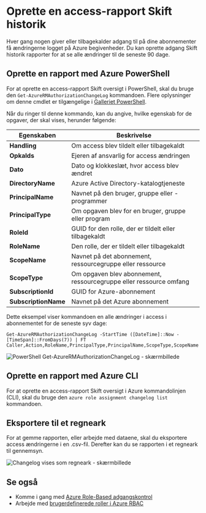 <properties
    pageTitle="Oprette en access-rapport Skift historik | Microsoft Azure"
    description="Opret en rapport, der viser alle ændringer i adgang til dine Azure abonnementer med rollebaseret adgangskontrol over de seneste 90 dage."
    services="active-directory"
    documentationCenter=""
    authors="kgremban"
    manager="femila"
    editor=""/>

<tags
    ms.service="active-directory"
    ms.devlang="na"
    ms.topic="article"
    ms.tgt_pltfrm="na"
    ms.workload="identity"
    ms.date="08/03/2016"
    ms.author="kgremban"/>

# <a name="create-an-access-change-history-report"></a>Oprette en access-rapport Skift historik

Hver gang nogen giver eller tilbagekalder adgang til på dine abonnementer få ændringerne logget på Azure begivenheder. Du kan oprette adgang Skift historik rapporter for at se alle ændringer til de seneste 90 dage.

## <a name="create-a-report-with-azure-powershell"></a>Oprette en rapport med Azure PowerShell
For at oprette en access-rapport Skift oversigt i PowerShell, skal du bruge den `Get-AzureRMAuthorizationChangeLog` kommandoen. Flere oplysninger om denne cmdlet er tilgængelige i [Galleriet PowerShell](https://www.powershellgallery.com/packages/AzureRM.Storage/1.0.6/Content/ResourceManagerStartup.ps1).

Når du ringer til denne kommando, kan du angive, hvilke egenskab for de opgaver, der skal vises, herunder følgende:

| Egenskaben | Beskrivelse |
| -------- | ----------- |
| **Handling** | Om access blev tildelt eller tilbagekaldt |
| **Opkalds** | Ejeren af ansvarlig for access ændringen |
| **Dato** | Dato og klokkeslæt, hvor access blev ændret |
| **DirectoryName** | Azure Active Directory-katalogtjeneste |
| **PrincipalName** | Navnet på den bruger, gruppe eller -programmer |
| **PrincipalType** | Om opgaven blev for en bruger, gruppe eller program |
| **RoleId** | GUID for den rolle, der er tildelt eller tilbagekaldt |
| **RoleName** | Den rolle, der er tildelt eller tilbagekaldt |
| **ScopeName** | Navnet på det abonnement, ressourcegruppe eller ressource |
| **ScopeType** | Om opgaven blev abonnement, ressourcegruppe eller ressource omfang |
| **SubscriptionId** | GUID for Azure-abonnement |
| **SubscriptionName** | Navnet på det Azure abonnement |

Dette eksempel viser kommandoen en alle ændringer i access i abonnementet for de seneste syv dage:

```
Get-AzureRMAuthorizationChangeLog -StartTime ([DateTime]::Now - [TimeSpan]::FromDays(7)) | FT Caller,Action,RoleName,PrincipalType,PrincipalName,ScopeType,ScopeName
```

![PowerShell Get-AzureRMAuthorizationChangeLog - skærmbillede](./media/role-based-access-control-configure/access-change-history.png)

## <a name="create-a-report-with-azure-cli"></a>Oprette en rapport med Azure CLI
For at oprette en access-rapport Skift oversigt i Azure kommandolinjen (CLI), skal du bruge den `azure role assignment changelog list` kommandoen.

## <a name="export-to-a-spreadsheet"></a>Eksportere til et regneark
For at gemme rapporten, eller arbejde med dataene, skal du eksportere access ændringerne i en .csv-fil. Derefter kan du se rapporten i et regneark til gennemsyn.

![Changelog vises som regneark - skærmbillede](./media/role-based-access-control-configure/change-history-spreadsheet.png)

## <a name="see-also"></a>Se også
- Komme i gang med [Azure Role-Based adgangskontrol](role-based-access-control-configure.md)
- Arbejde med [brugerdefinerede roller i Azure RBAC](role-based-access-control-custom-roles.md)
